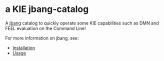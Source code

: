 # a KIE jbang-catalog

A [jbang](https://www.jbang.dev/) catalog to quickly operate some KIE capabilities such as DMN and FEEL evaluation on the Command Line!

For more information on jbang, see:

- [Installation](https://www.jbang.dev/documentation/guide/latest/installation.html)
- [Usage](https://www.jbang.dev/documentation/guide/latest/usage.html)
